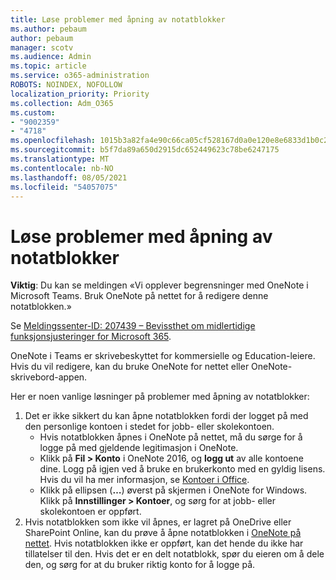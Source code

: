 ```yaml
---
title: Løse problemer med åpning av notatblokker
ms.author: pebaum
author: pebaum
manager: scotv
ms.audience: Admin
ms.topic: article
ms.service: o365-administration
ROBOTS: NOINDEX, NOFOLLOW
localization_priority: Priority
ms.collection: Adm_O365
ms.custom:
- "9002359"
- "4718"
ms.openlocfilehash: 1015b3a82fa4e90c66ca05cf528167d0a0e120e8e6833d1b0c21948f453436b8
ms.sourcegitcommit: b5f7da89a650d2915dc652449623c78be6247175
ms.translationtype: MT
ms.contentlocale: nb-NO
ms.lasthandoff: 08/05/2021
ms.locfileid: "54057075"
---
```

# <a name="fix-issues-with-opening-notebooks"></a>Løse problemer med åpning av notatblokker

**Viktig**: Du kan se meldingen «Vi opplever begrensninger med OneNote i Microsoft Teams. Bruk OneNote på nettet for å redigere denne notatblokken.»

Se [Meldingssenter-ID: 207439 – Bevissthet om midlertidige funksjonsjusteringer for Microsoft 365](https://admin.microsoft.com/Adminportal/Home?source=applauncher#MessageCenter?id=MC207439).

OneNote i Teams er skrivebeskyttet for kommersielle og Education-leiere. Hvis du vil redigere, kan du bruke OneNote for nettet eller OneNote-skrivebord-appen.

Her er noen vanlige løsninger på problemer med åpning av notatblokker:

1. Det er ikke sikkert du kan åpne notatblokken fordi der logget på med den personlige kontoen i stedet for jobb- eller skolekontoen.
    - Hvis notatblokken åpnes i OneNote på nettet, må du sørge for å logge på med gjeldende legitimasjon i OneNote.
    - Klikk på **Fil > Konto** i OneNote 2016, og **logg ut** av alle kontoene dine. Logg på igjen ved å bruke en brukerkonto med en gyldig lisens. Hvis du vil ha mer informasjon, se [Kontoer i Office](https://support.office.com/article/accounts-in-office-628ea040-f265-49de-b986-be09c3ebf8a9). 
    - Klikk på ellipsen (**…**) øverst på skjermen i OneNote for Windows. Klikk på **Innstillinger > Kontoer**, og sørg for at jobb- eller skolekontoen er oppført. 
2. Hvis notatblokken som ikke vil åpnes, er lagret på OneDrive eller SharePoint Online, kan du prøve å åpne notatblokken i [OneNote på nettet](https://onenote.com). Hvis notatblokken ikke er oppført, kan det hende du ikke har tillatelser til den. Hvis det er en delt notatblokk, spør du eieren om å dele den, og sørg for at du bruker riktig konto for å logge på.
